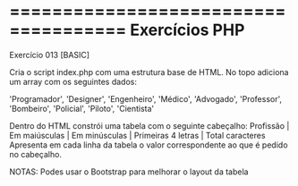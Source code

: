 =====================================
Exercícios PHP
=====================================
Exercício 013
[BASIC]

Cria o script index.php com uma estrutura base de HTML.
No topo adiciona um array com os seguintes dados:

'Programador',
'Designer',
'Engenheiro',
'Médico',
'Advogado',
'Professor',
'Bombeiro',
'Policial',
'Piloto',
'Cientista'

Dentro do HTML constrói uma tabela com o seguinte cabeçalho:
Profissão | Em maiúsculas | Em minúsculas | Primeiras 4 letras | Total caracteres
Apresenta em cada linha da tabela o valor correspondente ao que é pedido no cabeçalho.

NOTAS: Podes usar o Bootstrap para melhorar o layout da tabela